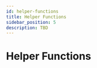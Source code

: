 ```yaml
---
id: helper-functions
title: Helper Functions
sidebar_position: 5
description: TBD
---
```


# Helper Functions
